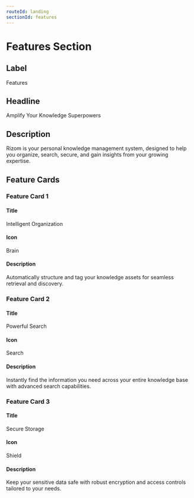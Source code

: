 ```yaml
---
routeId: landing
sectionId: features
---
```

# Features Section

## Label
Features

## Headline
Amplify Your Knowledge Superpowers

## Description
Rizom is your personal knowledge management system, designed to help you organize, search, secure, and gain insights from your growing expertise.

## Feature Cards

### Feature Card 1

#### Title
Intelligent Organization

#### Icon
Brain

#### Description
Automatically structure and tag your knowledge assets for seamless retrieval and discovery.

### Feature Card 2

#### Title
Powerful Search

#### Icon
Search

#### Description
Instantly find the information you need across your entire knowledge base with advanced search capabilities.

### Feature Card 3

#### Title
Secure Storage

#### Icon
Shield

#### Description
Keep your sensitive data safe with robust encryption and access controls tailored to your needs.

